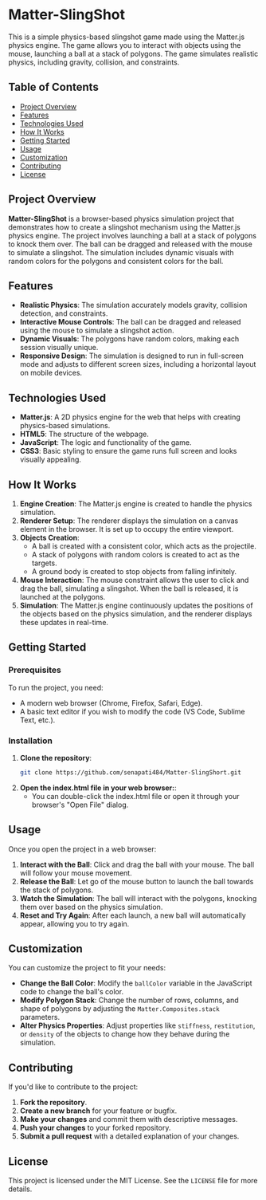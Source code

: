 # Matter-SlingShot

This is a simple physics-based slingshot game made using the Matter.js physics engine. The game allows you to interact with objects using the mouse, launching a ball at a stack of polygons. The game simulates realistic physics, including gravity, collision, and constraints.

## Table of Contents

- [Project Overview](#project-overview)
- [Features](#features)
- [Technologies Used](#technologies-used)
- [How It Works](#how-it-works)
- [Getting Started](#getting-started)
- [Usage](#usage)
- [Customization](#customization)
- [Contributing](#contributing)
- [License](#license)

## Project Overview

**Matter-SlingShot** is a browser-based physics simulation project that demonstrates how to create a slingshot mechanism using the Matter.js physics engine. The project involves launching a ball at a stack of polygons to knock them over. The ball can be dragged and released with the mouse to simulate a slingshot. The simulation includes dynamic visuals with random colors for the polygons and consistent colors for the ball.

## Features

- **Realistic Physics**: The simulation accurately models gravity, collision detection, and constraints.
- **Interactive Mouse Controls**: The ball can be dragged and released using the mouse to simulate a slingshot action.
- **Dynamic Visuals**: The polygons have random colors, making each session visually unique.
- **Responsive Design**: The simulation is designed to run in full-screen mode and adjusts to different screen sizes, including a horizontal layout on mobile devices.

## Technologies Used

- **Matter.js**: A 2D physics engine for the web that helps with creating physics-based simulations.
- **HTML5**: The structure of the webpage.
- **JavaScript**: The logic and functionality of the game.
- **CSS3**: Basic styling to ensure the game runs full screen and looks visually appealing.

## How It Works

1. **Engine Creation**: The Matter.js engine is created to handle the physics simulation.
2. **Renderer Setup**: The renderer displays the simulation on a canvas element in the browser. It is set up to occupy the entire viewport.
3. **Objects Creation**: 
   - A ball is created with a consistent color, which acts as the projectile.
   - A stack of polygons with random colors is created to act as the targets.
   - A ground body is created to stop objects from falling infinitely.
4. **Mouse Interaction**: The mouse constraint allows the user to click and drag the ball, simulating a slingshot. When the ball is released, it is launched at the polygons.
5. **Simulation**: The Matter.js engine continuously updates the positions of the objects based on the physics simulation, and the renderer displays these updates in real-time.

## Getting Started

### Prerequisites

To run the project, you need:

- A modern web browser (Chrome, Firefox, Safari, Edge).
- A basic text editor if you wish to modify the code (VS Code, Sublime Text, etc.).

### Installation

1. **Clone the repository**:
   ```bash
   git clone https://github.com/senapati484/Matter-SlingShort.git
2. **Open the index.html file in your web browser:**:
   - You can double-click the index.html file or open it through your browser's "Open File" dialog.

## Usage

Once you open the project in a web browser:

1. **Interact with the Ball**: Click and drag the ball with your mouse. The ball will follow your mouse movement.
2. **Release the Ball**: Let go of the mouse button to launch the ball towards the stack of polygons.
3. **Watch the Simulation**: The ball will interact with the polygons, knocking them over based on the physics simulation.
4. **Reset and Try Again**: After each launch, a new ball will automatically appear, allowing you to try again.

## Customization

You can customize the project to fit your needs:

- **Change the Ball Color**: Modify the `ballColor` variable in the JavaScript code to change the ball's color.
- **Modify Polygon Stack**: Change the number of rows, columns, and shape of polygons by adjusting the `Matter.Composites.stack` parameters.
- **Alter Physics Properties**: Adjust properties like `stiffness`, `restitution`, or `density` of the objects to change how they behave during the simulation.

## Contributing

If you'd like to contribute to the project:

1. **Fork the repository**.
2. **Create a new branch** for your feature or bugfix.
3. **Make your changes** and commit them with descriptive messages.
4. **Push your changes** to your forked repository.
5. **Submit a pull request** with a detailed explanation of your changes.

## License

This project is licensed under the MIT License. See the `LICENSE` file for more details.

